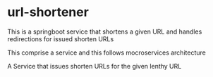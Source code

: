 # url-shortener
This is a springboot service that shortens a given URL and handles redirections for issued shorten URLs

This comprise a service and this follows mocroservices architecture

A Service that issues shorten URLs for the given lenthy URL
